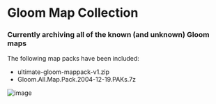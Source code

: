 # Gloom Map Collection

### Currently archiving all of the known (and unknown) Gloom maps

The following map packs have been included:

* ultimate-gloom-mappack-v1.zip
* Gloom.All.Map.Pack.2004-12-19.PAKs.7z




![image](https://user-images.githubusercontent.com/74773831/147741441-54e101fc-0d73-454e-9585-f6d262ecc320.png)
